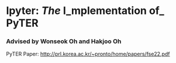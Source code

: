 # Ipyter: _The_ I_mplementation of_ PyTER

### Advised by Wonseok Oh and Hakjoo Oh
PyTER Paper: http://prl.korea.ac.kr/~pronto/home/papers/fse22.pdf
